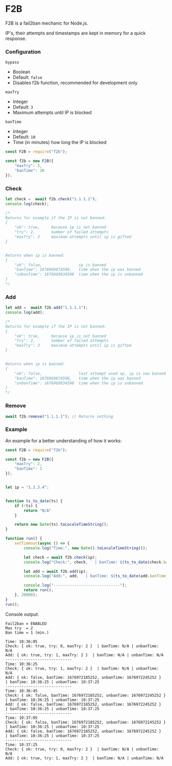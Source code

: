 # F2B

F2B is a fail2ban mechanic for Node.js.

IP's, their attempts and timestamps are kept in memory for a quick response.


### Configuration

`bypass`
* Boolean
* Default: `false`
* Disables f2b function, recommended for development only


`maxTry`
* Integer
* Default: `3`
* Maximum attempts until IP is blocked


`banTime`
* Integer
* Default: `10`
* Time (in minutes) how long the IP is blocked


```js
const F2B = require("f2b");

const f2b = new F2B({
	"maxTry": 5,
	"banTime": 30
});
```


### Check

```js
let check =  await f2b.check("1.1.1.1");
console.log(check);

/*
Returns for example if the IP is not banned:
{
	"ok": true,		because ip is not banned
	"try": 2,		number of failed attempts
	"maxTry": 3		maximum attempts until ip is gifted
}


Returns when ip is banned:
{
	"ok": false,				ip is banned
	"banTime": 1676969874598,	time when the ip was banned
	"unbanTime": 1676969934598	time when the ip is unbanned
}
*/
```


### Add

```js
let add =  await f2b.add("1.1.1.1");
console.log(add);

/*
Returns for example if the IP is not banned:
{
	"ok": true,		because ip is not banned
	"try": 2,		number of failed attempts
	"maxTry": 3		maximum attempts until ip is gifted
}


Returns when ip is banned:
{
	"ok": false,				last attempt used up, ip is now banned
	"banTime": 1676969874598,	time when the ip was banned
	"unbanTime": 1676969934598	time when the ip is unbanned
}
*/
```


### Remove

```js
await f2b.remove("1.1.1.1"); // Returns nothing
```


### Example

An example for a better understanding of how it works:
```js
const F2B = require("f2b");

const f2b = new F2B({
	"maxTry": 2,
	"banTime": 1
});


let ip = "1.2.3.4";


function ts_to_date(ts) {
	if (!ts) {
		return "N/A"
	}

	return new Date(ts).toLocaleTimeString();
}

function run() {
	setTimeout(async () => {
		console.log("Time:", new Date().toLocaleTimeString());

		let check = await f2b.check(ip);
		console.log("Check:", check, ` | banTime: ${ts_to_date(check.banTime)} | unbanTime: ${ts_to_date(check.unbanTime)}`);

		let add = await f2b.add(ip);
		console.log("Add:", add, ` | banTime: ${ts_to_date(add.banTime)} | unbanTime: ${ts_to_date(add.unbanTime)}`);

		console.log("-----------------------------");
		return run();
	}, 20000);
}
run();
```

Console output:
```
Fail2ban = ENABLED 
Max try  = 2
Ban time = 1 (min.)

Time: 10:36:05
Check: { ok: true, try: 0, maxTry: 2 }  | banTime: N/A | unbanTime: N/A
Add: { ok: true, try: 1, maxTry: 2 }  | banTime: N/A | unbanTime: N/A
-----------------------------
Time: 10:36:25
Check: { ok: true, try: 1, maxTry: 2 }  | banTime: N/A | unbanTime: N/A
Add: { ok: false, banTime: 1676972185252, unbanTime: 1676972245252 }  | banTime: 10:36:25 | unbanTime: 10:37:25
-----------------------------
Time: 10:36:45
Check: { ok: false, banTime: 1676972185252, unbanTime: 1676972245252 }  | banTime: 10:36:25 | unbanTime: 10:37:25
Add: { ok: false, banTime: 1676972185252, unbanTime: 1676972245252 }  | banTime: 10:36:25 | unbanTime: 10:37:25
-----------------------------
Time: 10:37:05
Check: { ok: false, banTime: 1676972185252, unbanTime: 1676972245252 }  | banTime: 10:36:25 | unbanTime: 10:37:25
Add: { ok: false, banTime: 1676972185252, unbanTime: 1676972245252 }  | banTime: 10:36:25 | unbanTime: 10:37:25
-----------------------------
Time: 10:37:25
Check: { ok: true, try: 0, maxTry: 2 }  | banTime: N/A | unbanTime: N/A
Add: { ok: true, try: 1, maxTry: 2 }  | banTime: N/A | unbanTime: N/A
```
